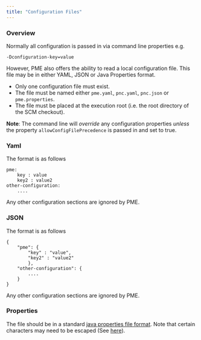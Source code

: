 ```yaml
---
title: "Configuration Files"
---
```


### Overview

Normally all configuration is passed in via command line properties e.g.

    -Dconfiguration-key=value

However, PME also offers the ability to read a local configuration file. This file may be in either YAML, JSON or Java Properties format.

* Only one configuration file must exist.
* The file must be named either `pme.yaml`, `pnc.yaml`, `pnc.json` or `pme.properties`.
* The file must be placed at the execution root (i.e. the root directory of the SCM checkout).

**Note**: The command line will _override_ any configuration properties _unless_ the property `allowConfigFilePrecedence` is passed in and set to true.

### Yaml

The format is as follows

    pme:
        key : value
        key2 : value2
    other-configuration:
        ....


Any other configuration sections are ignored by PME.

### JSON

The format is as follows

    {
        "pme": {
            "key" : "value",
            "key2" : "value2"
            },
        "other-configuration": {
            ....
        }
    }


Any other configuration sections are ignored by PME.

### Properties

The file should be in a standard [java properties file format](https://docs.oracle.com/javase/tutorial/essential/environment/properties.html). Note that certain characters may need to be escaped (See [here](https://docs.oracle.com/javase/8/docs/api/java/util/Properties.html#load(java.io.Reader))).

